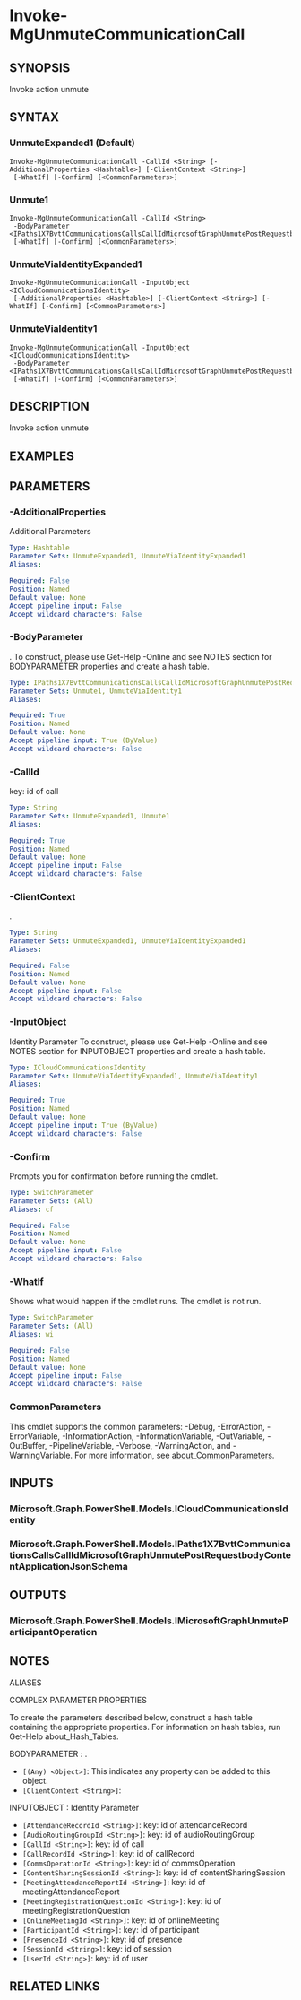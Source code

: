 ﻿---
external help file: Microsoft.Graph.CloudCommunications-help.xml
Module Name: Microsoft.Graph.CloudCommunications
online version: https://docs.microsoft.com/en-us/powershell/module/microsoft.graph.cloudcommunications/invoke-mgunmutecommunicationcall
schema: 2.0.0
---

# Invoke-MgUnmuteCommunicationCall

## SYNOPSIS
Invoke action unmute

## SYNTAX

### UnmuteExpanded1 (Default)
```
Invoke-MgUnmuteCommunicationCall -CallId <String> [-AdditionalProperties <Hashtable>] [-ClientContext <String>]
 [-WhatIf] [-Confirm] [<CommonParameters>]
```

### Unmute1
```
Invoke-MgUnmuteCommunicationCall -CallId <String>
 -BodyParameter <IPaths1X7BvttCommunicationsCallsCallIdMicrosoftGraphUnmutePostRequestbodyContentApplicationJsonSchema>
 [-WhatIf] [-Confirm] [<CommonParameters>]
```

### UnmuteViaIdentityExpanded1
```
Invoke-MgUnmuteCommunicationCall -InputObject <ICloudCommunicationsIdentity>
 [-AdditionalProperties <Hashtable>] [-ClientContext <String>] [-WhatIf] [-Confirm] [<CommonParameters>]
```

### UnmuteViaIdentity1
```
Invoke-MgUnmuteCommunicationCall -InputObject <ICloudCommunicationsIdentity>
 -BodyParameter <IPaths1X7BvttCommunicationsCallsCallIdMicrosoftGraphUnmutePostRequestbodyContentApplicationJsonSchema>
 [-WhatIf] [-Confirm] [<CommonParameters>]
```

## DESCRIPTION
Invoke action unmute

## EXAMPLES

## PARAMETERS

### -AdditionalProperties
Additional Parameters

```yaml
Type: Hashtable
Parameter Sets: UnmuteExpanded1, UnmuteViaIdentityExpanded1
Aliases:

Required: False
Position: Named
Default value: None
Accept pipeline input: False
Accept wildcard characters: False
```

### -BodyParameter
.
To construct, please use Get-Help -Online and see NOTES section for BODYPARAMETER properties and create a hash table.

```yaml
Type: IPaths1X7BvttCommunicationsCallsCallIdMicrosoftGraphUnmutePostRequestbodyContentApplicationJsonSchema
Parameter Sets: Unmute1, UnmuteViaIdentity1
Aliases:

Required: True
Position: Named
Default value: None
Accept pipeline input: True (ByValue)
Accept wildcard characters: False
```

### -CallId
key: id of call

```yaml
Type: String
Parameter Sets: UnmuteExpanded1, Unmute1
Aliases:

Required: True
Position: Named
Default value: None
Accept pipeline input: False
Accept wildcard characters: False
```

### -ClientContext
.

```yaml
Type: String
Parameter Sets: UnmuteExpanded1, UnmuteViaIdentityExpanded1
Aliases:

Required: False
Position: Named
Default value: None
Accept pipeline input: False
Accept wildcard characters: False
```

### -InputObject
Identity Parameter
To construct, please use Get-Help -Online and see NOTES section for INPUTOBJECT properties and create a hash table.

```yaml
Type: ICloudCommunicationsIdentity
Parameter Sets: UnmuteViaIdentityExpanded1, UnmuteViaIdentity1
Aliases:

Required: True
Position: Named
Default value: None
Accept pipeline input: True (ByValue)
Accept wildcard characters: False
```

### -Confirm
Prompts you for confirmation before running the cmdlet.

```yaml
Type: SwitchParameter
Parameter Sets: (All)
Aliases: cf

Required: False
Position: Named
Default value: None
Accept pipeline input: False
Accept wildcard characters: False
```

### -WhatIf
Shows what would happen if the cmdlet runs.
The cmdlet is not run.

```yaml
Type: SwitchParameter
Parameter Sets: (All)
Aliases: wi

Required: False
Position: Named
Default value: None
Accept pipeline input: False
Accept wildcard characters: False
```

### CommonParameters
This cmdlet supports the common parameters: -Debug, -ErrorAction, -ErrorVariable, -InformationAction, -InformationVariable, -OutVariable, -OutBuffer, -PipelineVariable, -Verbose, -WarningAction, and -WarningVariable. For more information, see [about_CommonParameters](http://go.microsoft.com/fwlink/?LinkID=113216).

## INPUTS

### Microsoft.Graph.PowerShell.Models.ICloudCommunicationsIdentity
### Microsoft.Graph.PowerShell.Models.IPaths1X7BvttCommunicationsCallsCallIdMicrosoftGraphUnmutePostRequestbodyContentApplicationJsonSchema
## OUTPUTS

### Microsoft.Graph.PowerShell.Models.IMicrosoftGraphUnmuteParticipantOperation
## NOTES

ALIASES

COMPLEX PARAMETER PROPERTIES

To create the parameters described below, construct a hash table containing the appropriate properties. For information on hash tables, run Get-Help about_Hash_Tables.


BODYPARAMETER <IPaths1X7BvttCommunicationsCallsCallIdMicrosoftGraphUnmutePostRequestbodyContentApplicationJsonSchema>: .
  - `[(Any) <Object>]`: This indicates any property can be added to this object.
  - `[ClientContext <String>]`: 

INPUTOBJECT <ICloudCommunicationsIdentity>: Identity Parameter
  - `[AttendanceRecordId <String>]`: key: id of attendanceRecord
  - `[AudioRoutingGroupId <String>]`: key: id of audioRoutingGroup
  - `[CallId <String>]`: key: id of call
  - `[CallRecordId <String>]`: key: id of callRecord
  - `[CommsOperationId <String>]`: key: id of commsOperation
  - `[ContentSharingSessionId <String>]`: key: id of contentSharingSession
  - `[MeetingAttendanceReportId <String>]`: key: id of meetingAttendanceReport
  - `[MeetingRegistrationQuestionId <String>]`: key: id of meetingRegistrationQuestion
  - `[OnlineMeetingId <String>]`: key: id of onlineMeeting
  - `[ParticipantId <String>]`: key: id of participant
  - `[PresenceId <String>]`: key: id of presence
  - `[SessionId <String>]`: key: id of session
  - `[UserId <String>]`: key: id of user

## RELATED LINKS
